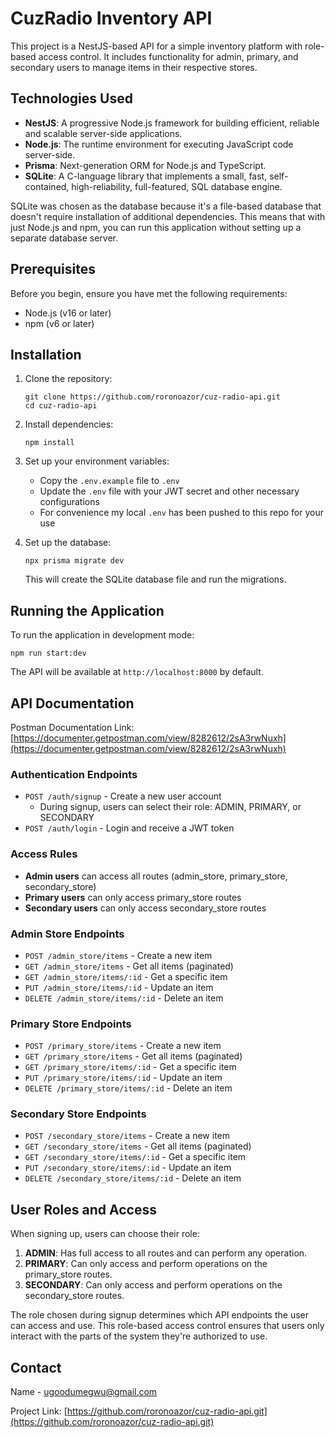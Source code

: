 # CuzRadio Inventory API

This project is a NestJS-based API for a simple inventory platform with role-based access control. It includes functionality for admin, primary, and secondary users to manage items in their respective stores.

## Technologies Used

- **NestJS**: A progressive Node.js framework for building efficient, reliable and scalable server-side applications.
- **Node.js**: The runtime environment for executing JavaScript code server-side.
- **Prisma**: Next-generation ORM for Node.js and TypeScript.
- **SQLite**: A C-language library that implements a small, fast, self-contained, high-reliability, full-featured, SQL database engine.

SQLite was chosen as the database because it's a file-based database that doesn't require installation of additional dependencies. This means that with just Node.js and npm, you can run this application without setting up a separate database server.

## Prerequisites

Before you begin, ensure you have met the following requirements:

- Node.js (v16 or later)
- npm (v6 or later)

## Installation

1. Clone the repository:

   ```
   git clone https://github.com/roronoazor/cuz-radio-api.git
   cd cuz-radio-api
   ```

2. Install dependencies:

   ```
   npm install
   ```

3. Set up your environment variables:

   - Copy the `.env.example` file to `.env`
   - Update the `.env` file with your JWT secret and other necessary configurations
   - For convenience my local `.env` has been pushed to this repo for your use

4. Set up the database:
   ```
   npx prisma migrate dev
   ```
   This will create the SQLite database file and run the migrations.

## Running the Application

To run the application in development mode:

```
npm run start:dev
```

The API will be available at `http://localhost:8000` by default.

## API Documentation

Postman Documentation Link: [https://documenter.getpostman.com/view/8282612/2sA3rwNuxh](https://documenter.getpostman.com/view/8282612/2sA3rwNuxh)

### Authentication Endpoints

- `POST /auth/signup` - Create a new user account
  - During signup, users can select their role: ADMIN, PRIMARY, or SECONDARY
- `POST /auth/login` - Login and receive a JWT token

### Access Rules

- **Admin users** can access all routes (admin_store, primary_store, secondary_store)
- **Primary users** can only access primary_store routes
- **Secondary users** can only access secondary_store routes

### Admin Store Endpoints

- `POST /admin_store/items` - Create a new item
- `GET /admin_store/items` - Get all items (paginated)
- `GET /admin_store/items/:id` - Get a specific item
- `PUT /admin_store/items/:id` - Update an item
- `DELETE /admin_store/items/:id` - Delete an item

### Primary Store Endpoints

- `POST /primary_store/items` - Create a new item
- `GET /primary_store/items` - Get all items (paginated)
- `GET /primary_store/items/:id` - Get a specific item
- `PUT /primary_store/items/:id` - Update an item
- `DELETE /primary_store/items/:id` - Delete an item

### Secondary Store Endpoints

- `POST /secondary_store/items` - Create a new item
- `GET /secondary_store/items` - Get all items (paginated)
- `GET /secondary_store/items/:id` - Get a specific item
- `PUT /secondary_store/items/:id` - Update an item
- `DELETE /secondary_store/items/:id` - Delete an item

## User Roles and Access

When signing up, users can choose their role:

1. **ADMIN**: Has full access to all routes and can perform any operation.
2. **PRIMARY**: Can only access and perform operations on the primary_store routes.
3. **SECONDARY**: Can only access and perform operations on the secondary_store routes.

The role chosen during signup determines which API endpoints the user can access and use. This role-based access control ensures that users only interact with the parts of the system they're authorized to use.

## Contact

Name - ugoodumegwu@gmail.com

Project Link: [https://github.com/roronoazor/cuz-radio-api.git](https://github.com/roronoazor/cuz-radio-api.git)
